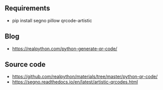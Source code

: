 ## Requirements
- pip install segno pillow qrcode-artistic
## Blog
- https://realpython.com/python-generate-qr-code/
## Source code
- https://github.com/realpython/materials/tree/master/python-qr-code/
- https://segno.readthedocs.io/en/latest/artistic-qrcodes.html